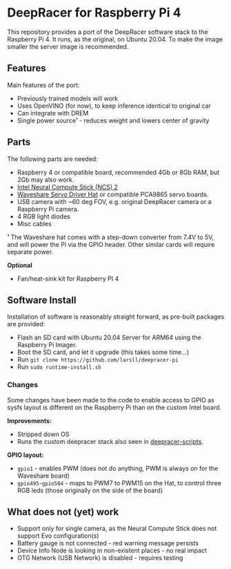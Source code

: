 # DeepRacer for Raspberry Pi 4
This repository provides a port of the DeepRacer software stack to the Raspberry Pi 4. It runs, as the original, 
on Ubuntu 20.04. To make the image smaller the server image is recommended.

## Features

Main features of the port:
- Previously trained models will work
- Uses OpenVINO (for now), to keep inference identical to original car
- Can integrate with DREM
- Single power source¹ - reduces weight and lowers center of gravity

## Parts

The following parts are needed:
- Raspberry 4 or compatible board, recommended 4Gb or 8Gb RAM, but 2Gb may also work.
- [Intel Neural Compute Stick (NCS) 2](https://www.intel.com/content/www/us/en/developer/articles/tool/neural-compute-stick.html)
- [Waveshare Servo Driver Hat](https://www.waveshare.com/product/raspberry-pi/hats/motors-relays/servo-driver-hat.htm) or compatible PCA9865 servo boards.
- USB camera with ~60 deg FOV, e.g. original DeepRacer camera or a Raspberry Pi camera.
- 4 RGB light diodes
- Misc cables

¹ The Waveshare hat comes with a step-down converter from 7.4V to 5V, and will power the Pi via the GPIO header. Other similar cards will require separate power.

**Optional**
- Fan/heat-sink kit for Raspberry PI 4

## Software Install
Installation of software is reasonably straight forward, as pre-built packages are provided:
- Flash an SD card with Ubuntu 20.04 Server for ARM64 using the Raspberry Pi Imager.
- Boot the SD card, and let it upgrade (this takes some time...)
- Run `git clone https://github.com/larsll/deepracer-pi`
- Run `sudo runtime-install.sh` 

### Changes
Some changes have been made to the code to enable access to GPIO as sysfs layout is different on the Raspberry Pi than on the custom Intel board.

**Improvements:**
- Stripped down OS 
- Runs the custom deepracer stack also seen in [deepracer-scripts](https://github.com/davidfsmith/deepracer-scripts).

**GPIO layout:**
- `gpio1` - enables PWM (does not do anything, PWM is always on for the Waveshare board)
- `gpio495`-`gpio504` - maps to PWM7 to PWM15 on the Hat, to control three RGB leds (those originally on the side of the board)

## What does not (yet) work
- Support only for single camera, as the Neural Compute Stick does not support Evo configuration(s)
- Battery gauge is not connected - red warning message persists
- Device Info Node is looking in non-existent places - no real impact
- OTG Network (USB Network) is disabled - requires testing
